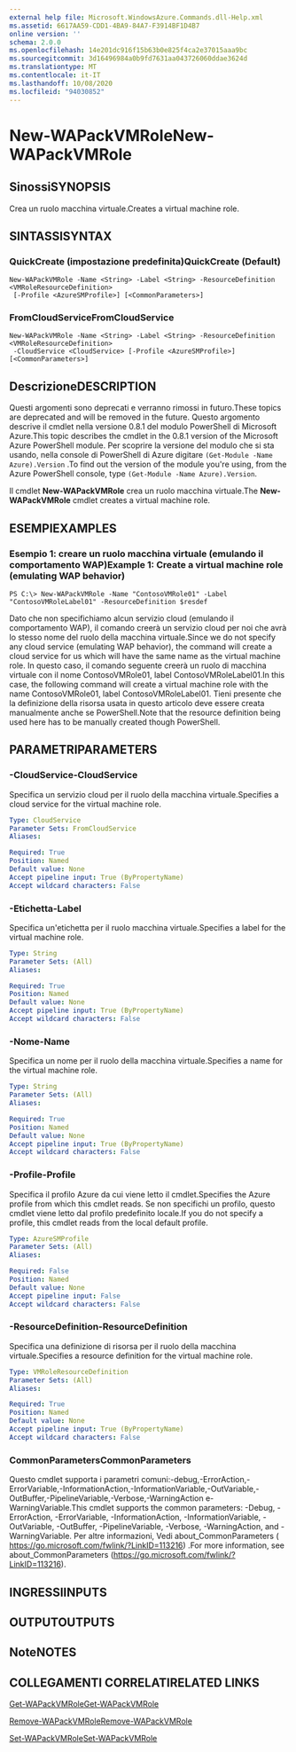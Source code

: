 ```yaml
---
external help file: Microsoft.WindowsAzure.Commands.dll-Help.xml
ms.assetid: 6617AA59-CDD1-4BA9-84A7-F3914BF1D4B7
online version: ''
schema: 2.0.0
ms.openlocfilehash: 14e201dc916f15b63b0e825f4ca2e37015aaa9bc
ms.sourcegitcommit: 3d16496984a0b9fd7631aa043726060ddae3624d
ms.translationtype: MT
ms.contentlocale: it-IT
ms.lasthandoff: 10/08/2020
ms.locfileid: "94030852"
---
```

# <span data-ttu-id="0bdfb-101">New-WAPackVMRole</span><span class="sxs-lookup"><span data-stu-id="0bdfb-101">New-WAPackVMRole</span></span>

## <span data-ttu-id="0bdfb-102">Sinossi</span><span class="sxs-lookup"><span data-stu-id="0bdfb-102">SYNOPSIS</span></span>
<span data-ttu-id="0bdfb-103">Crea un ruolo macchina virtuale.</span><span class="sxs-lookup"><span data-stu-id="0bdfb-103">Creates a virtual machine role.</span></span>

## <span data-ttu-id="0bdfb-104">SINTASSI</span><span class="sxs-lookup"><span data-stu-id="0bdfb-104">SYNTAX</span></span>

### <span data-ttu-id="0bdfb-105">QuickCreate (impostazione predefinita)</span><span class="sxs-lookup"><span data-stu-id="0bdfb-105">QuickCreate (Default)</span></span>
```
New-WAPackVMRole -Name <String> -Label <String> -ResourceDefinition <VMRoleResourceDefinition>
 [-Profile <AzureSMProfile>] [<CommonParameters>]
```

### <span data-ttu-id="0bdfb-106">FromCloudService</span><span class="sxs-lookup"><span data-stu-id="0bdfb-106">FromCloudService</span></span>
```
New-WAPackVMRole -Name <String> -Label <String> -ResourceDefinition <VMRoleResourceDefinition>
 -CloudService <CloudService> [-Profile <AzureSMProfile>] [<CommonParameters>]
```

## <span data-ttu-id="0bdfb-107">Descrizione</span><span class="sxs-lookup"><span data-stu-id="0bdfb-107">DESCRIPTION</span></span>
<span data-ttu-id="0bdfb-108">Questi argomenti sono deprecati e verranno rimossi in futuro.</span><span class="sxs-lookup"><span data-stu-id="0bdfb-108">These topics are deprecated and will be removed in the future.</span></span>
<span data-ttu-id="0bdfb-109">Questo argomento descrive il cmdlet nella versione 0.8.1 del modulo PowerShell di Microsoft Azure.</span><span class="sxs-lookup"><span data-stu-id="0bdfb-109">This topic describes the cmdlet in the 0.8.1 version of the Microsoft Azure PowerShell module.</span></span>
<span data-ttu-id="0bdfb-110">Per scoprire la versione del modulo che si sta usando, nella console di PowerShell di Azure digitare `(Get-Module -Name Azure).Version` .</span><span class="sxs-lookup"><span data-stu-id="0bdfb-110">To find out the version of the module you're using, from the Azure PowerShell console, type `(Get-Module -Name Azure).Version`.</span></span>

<span data-ttu-id="0bdfb-111">Il cmdlet **New-WAPackVMRole** crea un ruolo macchina virtuale.</span><span class="sxs-lookup"><span data-stu-id="0bdfb-111">The **New-WAPackVMRole** cmdlet creates a virtual machine role.</span></span>

## <span data-ttu-id="0bdfb-112">ESEMPI</span><span class="sxs-lookup"><span data-stu-id="0bdfb-112">EXAMPLES</span></span>

### <span data-ttu-id="0bdfb-113">Esempio 1: creare un ruolo macchina virtuale (emulando il comportamento WAP)</span><span class="sxs-lookup"><span data-stu-id="0bdfb-113">Example 1: Create a virtual machine role (emulating WAP behavior)</span></span>
```
PS C:\> New-WAPackVMRole -Name "ContosoVMRole01" -Label "ContosoVMRoleLabel01" -ResourceDefinition $resdef
```

<span data-ttu-id="0bdfb-114">Dato che non specifichiamo alcun servizio cloud (emulando il comportamento WAP), il comando creerà un servizio cloud per noi che avrà lo stesso nome del ruolo della macchina virtuale.</span><span class="sxs-lookup"><span data-stu-id="0bdfb-114">Since we do not specify any cloud service (emulating WAP behavior), the command will create a cloud service for us which will have the same name as the virtual machine role.</span></span>
<span data-ttu-id="0bdfb-115">In questo caso, il comando seguente creerà un ruolo di macchina virtuale con il nome ContosoVMRole01, label ContosoVMRoleLabel01.</span><span class="sxs-lookup"><span data-stu-id="0bdfb-115">In this case, the following command will create a virtual machine role with the name ContosoVMRole01, label ContosoVMRoleLabel01.</span></span>
<span data-ttu-id="0bdfb-116">Tieni presente che la definizione della risorsa usata in questo articolo deve essere creata manualmente anche se PowerShell.</span><span class="sxs-lookup"><span data-stu-id="0bdfb-116">Note that the resource definition being used here has to be manually created though PowerShell.</span></span>

## <span data-ttu-id="0bdfb-117">PARAMETRI</span><span class="sxs-lookup"><span data-stu-id="0bdfb-117">PARAMETERS</span></span>

### <span data-ttu-id="0bdfb-118">-CloudService</span><span class="sxs-lookup"><span data-stu-id="0bdfb-118">-CloudService</span></span>
<span data-ttu-id="0bdfb-119">Specifica un servizio cloud per il ruolo della macchina virtuale.</span><span class="sxs-lookup"><span data-stu-id="0bdfb-119">Specifies a cloud service for the virtual machine role.</span></span>

```yaml
Type: CloudService
Parameter Sets: FromCloudService
Aliases:

Required: True
Position: Named
Default value: None
Accept pipeline input: True (ByPropertyName)
Accept wildcard characters: False
```

### <span data-ttu-id="0bdfb-120">-Etichetta</span><span class="sxs-lookup"><span data-stu-id="0bdfb-120">-Label</span></span>
<span data-ttu-id="0bdfb-121">Specifica un'etichetta per il ruolo macchina virtuale.</span><span class="sxs-lookup"><span data-stu-id="0bdfb-121">Specifies a label for the virtual machine role.</span></span>

```yaml
Type: String
Parameter Sets: (All)
Aliases:

Required: True
Position: Named
Default value: None
Accept pipeline input: True (ByPropertyName)
Accept wildcard characters: False
```

### <span data-ttu-id="0bdfb-122">-Nome</span><span class="sxs-lookup"><span data-stu-id="0bdfb-122">-Name</span></span>
<span data-ttu-id="0bdfb-123">Specifica un nome per il ruolo della macchina virtuale.</span><span class="sxs-lookup"><span data-stu-id="0bdfb-123">Specifies a name for the virtual machine role.</span></span>

```yaml
Type: String
Parameter Sets: (All)
Aliases:

Required: True
Position: Named
Default value: None
Accept pipeline input: True (ByPropertyName)
Accept wildcard characters: False
```

### <span data-ttu-id="0bdfb-124">-Profile</span><span class="sxs-lookup"><span data-stu-id="0bdfb-124">-Profile</span></span>
<span data-ttu-id="0bdfb-125">Specifica il profilo Azure da cui viene letto il cmdlet.</span><span class="sxs-lookup"><span data-stu-id="0bdfb-125">Specifies the Azure profile from which this cmdlet reads.</span></span>
<span data-ttu-id="0bdfb-126">Se non specifichi un profilo, questo cmdlet viene letto dal profilo predefinito locale.</span><span class="sxs-lookup"><span data-stu-id="0bdfb-126">If you do not specify a profile, this cmdlet reads from the local default profile.</span></span>

```yaml
Type: AzureSMProfile
Parameter Sets: (All)
Aliases:

Required: False
Position: Named
Default value: None
Accept pipeline input: False
Accept wildcard characters: False
```

### <span data-ttu-id="0bdfb-127">-ResourceDefinition</span><span class="sxs-lookup"><span data-stu-id="0bdfb-127">-ResourceDefinition</span></span>
<span data-ttu-id="0bdfb-128">Specifica una definizione di risorsa per il ruolo della macchina virtuale.</span><span class="sxs-lookup"><span data-stu-id="0bdfb-128">Specifies a resource definition for the virtual machine role.</span></span>

```yaml
Type: VMRoleResourceDefinition
Parameter Sets: (All)
Aliases:

Required: True
Position: Named
Default value: None
Accept pipeline input: True (ByPropertyName)
Accept wildcard characters: False
```

### <span data-ttu-id="0bdfb-129">CommonParameters</span><span class="sxs-lookup"><span data-stu-id="0bdfb-129">CommonParameters</span></span>
<span data-ttu-id="0bdfb-130">Questo cmdlet supporta i parametri comuni:-debug,-ErrorAction,-ErrorVariable,-InformationAction,-InformationVariable,-OutVariable,-OutBuffer,-PipelineVariable,-Verbose,-WarningAction e-WarningVariable.</span><span class="sxs-lookup"><span data-stu-id="0bdfb-130">This cmdlet supports the common parameters: -Debug, -ErrorAction, -ErrorVariable, -InformationAction, -InformationVariable, -OutVariable, -OutBuffer, -PipelineVariable, -Verbose, -WarningAction, and -WarningVariable.</span></span> <span data-ttu-id="0bdfb-131">Per altre informazioni, Vedi about_CommonParameters ( https://go.microsoft.com/fwlink/?LinkID=113216) .</span><span class="sxs-lookup"><span data-stu-id="0bdfb-131">For more information, see about_CommonParameters (https://go.microsoft.com/fwlink/?LinkID=113216).</span></span>

## <span data-ttu-id="0bdfb-132">INGRESSI</span><span class="sxs-lookup"><span data-stu-id="0bdfb-132">INPUTS</span></span>

## <span data-ttu-id="0bdfb-133">OUTPUT</span><span class="sxs-lookup"><span data-stu-id="0bdfb-133">OUTPUTS</span></span>

## <span data-ttu-id="0bdfb-134">Note</span><span class="sxs-lookup"><span data-stu-id="0bdfb-134">NOTES</span></span>

## <span data-ttu-id="0bdfb-135">COLLEGAMENTI CORRELATI</span><span class="sxs-lookup"><span data-stu-id="0bdfb-135">RELATED LINKS</span></span>

[<span data-ttu-id="0bdfb-136">Get-WAPackVMRole</span><span class="sxs-lookup"><span data-stu-id="0bdfb-136">Get-WAPackVMRole</span></span>](./Get-WAPackVMRole.md)

[<span data-ttu-id="0bdfb-137">Remove-WAPackVMRole</span><span class="sxs-lookup"><span data-stu-id="0bdfb-137">Remove-WAPackVMRole</span></span>](./Remove-WAPackVMRole.md)

[<span data-ttu-id="0bdfb-138">Set-WAPackVMRole</span><span class="sxs-lookup"><span data-stu-id="0bdfb-138">Set-WAPackVMRole</span></span>](./Set-WAPackVMRole.md)


